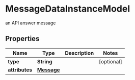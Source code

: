 

# MessageDataInstanceModel

an API answer message

## Properties

| Name | Type | Description | Notes |
|------------ | ------------- | ------------- | -------------|
|**type** | **String** |  |  [optional] |
|**attributes** | [**Message**](Message.md) |  |  |



